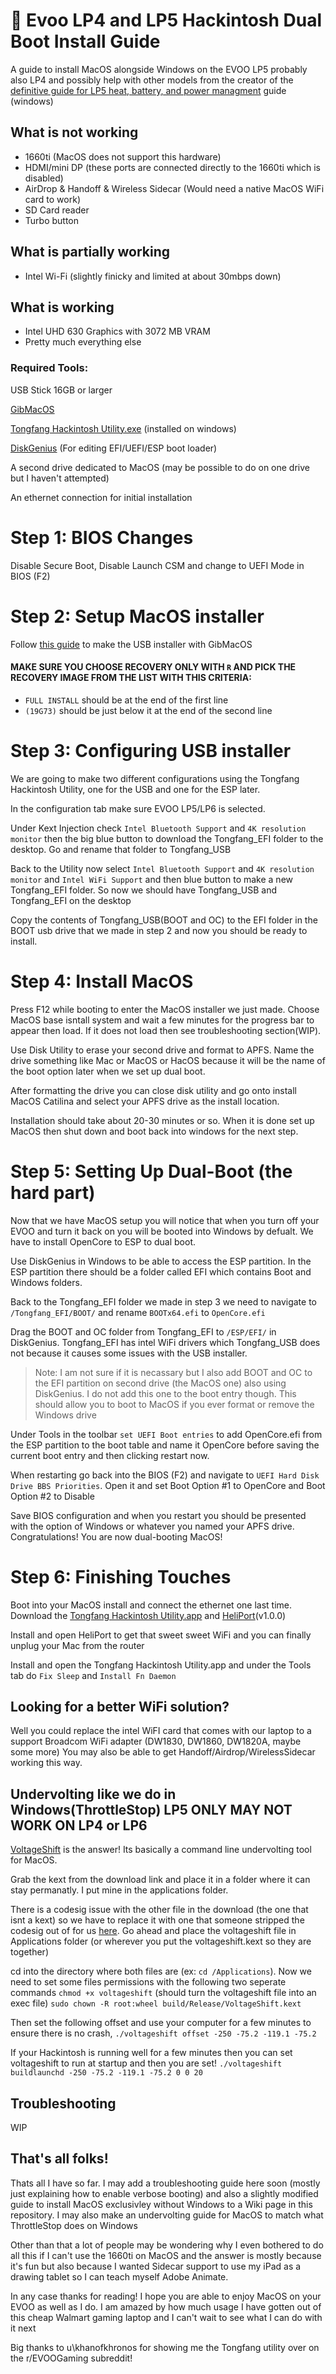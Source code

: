 #  Evoo LP4 and LP5 Hackintosh Dual Boot Install Guide
A guide to install MacOS alongside Windows on the EVOO LP5 probably also LP4 and possibly help with other models from the creator of the [definitive guide for LP5 heat, battery, and power managment](https://www.reddit.com/r/EVOOGaming/comments/gomcd2/the_definitive_guide_for_lp5_heat_battery_and/?utm_source=share&utm_medium=web2x&context=3) guide (windows)

## What is not working

- 1660ti (MacOS does not support this hardware)
- HDMI/mini DP (these ports are connected directly to the 1660ti which is disabled)
- AirDrop & Handoff & Wireless Sidecar (Would need a native MacOS WiFi card to work)
- SD Card reader
- Turbo button

## What is partially working

- Intel Wi-Fi (slightly finicky and limited at about 30mbps down)

## What is working

- Intel UHD 630 Graphics with 3072 MB VRAM
- Pretty much everything else


### Required Tools:

USB Stick 16GB or larger

[GibMacOS](https://github.com/corpnewt/gibMacOS)

[Tongfang Hackintosh Utility.exe](https://github.com/kirainmoe/project-starbeat/releases) (installed on windows)

[DiskGenius](https://www.diskgenius.com/download.php) (For editing EFI/UEFI/ESP boot loader)

A second drive dedicated to MacOS (may be possible to do on one drive but I haven't attempted)

An ethernet connection for initial installation

# Step 1: BIOS Changes

 Disable Secure Boot, Disable Launch CSM and change to UEFI Mode in BIOS (F2)

# Step 2: Setup MacOS installer
  
  Follow [this guide](https://khronokernel.github.io/Opencore-Vanilla-Laptop-Guide/installer-guide/winblows-install.html) to make the USB installer with GibMacOS
  
  #### MAKE SURE YOU CHOOSE RECOVERY ONLY WITH `R` AND PICK THE RECOVERY IMAGE FROM THE LIST WITH THIS CRITERIA:
  - `FULL INSTALL` should be at the end of the first line
  - `(19G73)` should be just below it at the end of the second line 
 
 
 # Step 3: Configuring USB installer
 
 We are going to make two different configurations using the Tongfang Hackintosh Utility, one for the USB and one for the ESP later. 
 
 In the configuration tab make sure EVOO LP5/LP6 is selected.
 
 Under Kext Injection check `Intel Bluetooth Support` and `4K resolution monitor` then the big blue button to download the Tongfang_EFI folder to the desktop. Go and rename that folder to Tongfang_USB
 
 Back to the Utility now select `Intel Bluetooth Support` and `4K resolution monitor` and `Intel WiFi Support` and then blue button to make a new Tongfang_EFI folder. So now we should have Tongfang_USB and Tongfang_EFI on the desktop
 
 Copy the contents of Tongfang_USB(BOOT and OC) to the EFI folder in the BOOT usb drive that we made in step 2 and now you should be ready to install.
 
 # Step 4: Install MacOS
 
 Press F12 while booting to enter the MacOS installer we just made. Choose MacOS base isntall system and wait a few minutes for the progress bar to appear then load. If it does not load then see troubleshooting section(WIP).
 
 Use Disk Utility to erase your second drive and format to APFS. Name the drive something like Mac or MacOS or HacOS because it will be the name of the boot option later when we set up dual boot.
 
 After formatting the drive you can close disk utility and go onto install MacOS Catilina and select your APFS drive as the install location.
 
 Installation should take about 20-30 minutes or so. When it is done set up MacOS then shut down and boot back into windows for the next step.
 
 
 # Step 5: Setting Up Dual-Boot (the hard part)
 
 Now that we have MacOS setup you will notice that when you turn off your EVOO and turn it back on you will be booted into Windows by defualt. We have to install OpenCore to ESP to dual boot.
 
 Use DiskGenius in Windows to be able to access the ESP partition. In the ESP partition there should be a folder called EFI which contains Boot and Windows folders.
 
 Back to the Tongfang_EFI folder we made in step 3 we need to navigate to `/Tongfang_EFI/BOOT/` and rename `BOOTx64.efi` to `OpenCore.efi`
 
 Drag the BOOT and OC folder from Tongfang_EFI to `/ESP/EFI/` in DiskGenius. Tongfang_EFI has intel WiFi drivers which Tongfang_USB does not because it causes some issues with the USB installer. 
 > Note: I am not sure if it is necassary but I also add BOOT and OC to the EFI partition on second drive (the MacOS one) also using DiskGenius. I do not add this one to the boot entry though. This should allow you to boot to MacOS if you ever format or remove the Windows drive
 
 Under Tools in the toolbar `set UEFI Boot entries` to add OpenCore.efi from the ESP partition to the boot table and name it OpenCore before saving the current boot entry and then clicking restart now.
 
 When restarting go back into the BIOS (F2) and navigate to `UEFI Hard Disk Drive BBS Priorities`. Open it and set Boot Option #1 to OpenCore and Boot Option #2 to Disable
 
 Save BIOS configuration and when you restart you should be presented with the option of Windows or whatever you named your APFS drive. Congratulations! You are now dual-booting MacOS!
 
 # Step 6: Finishing Touches 

Boot into your MacOS install and connect the ethernet one last time. Download the [Tongfang Hackintosh Utility.app](https://github.com/kirainmoe/project-starbeat/releases) and [HeliPort](https://github.com/OpenIntelWireless/HeliPort/releases)(v1.0.0)

Install and open HeliPort to get that sweet sweet WiFi and you can finally unplug your Mac from the router

Install and open the Tongfang Hackintosh Utility.app and under the Tools tab do `Fix Sleep` and `Install Fn Daemon`



## Looking for a better WiFi solution?

Well you could replace the intel WiFI card that comes with our laptop to a support Broadcom WiFi adapter (DW1830, DW1860, DW1820A, maybe some more) You may also be able to get Handoff/Airdrop/WirelessSidecar working this way.

## Undervolting like we do in Windows(ThrottleStop) LP5 ONLY MAY NOT WORK ON LP4 or LP6

[VoltageShift](https://sitechprog.blogspot.com/2017/06/voltageshift.html) is the answer! Its basically a command line undervolting tool for MacOS. 

Grab the kext from the download link and place it in a folder where it can stay permanatly. I put mine in the applications folder.

There is a codesig issue with the other file in the download (the one that isnt a kext) so we have to replace it with one that someone stripped the codesig out of for us [here](https://disk.yandex.com/d/l2cxoKNB8KgVVg). Go ahead and place the voltageshift file in Applications folder (or wherever you put the voltageshift.kext so they are together)

cd into the directory where both files are (ex: `cd /Applications`). Now we need to set some files permissions with the following two seperate commands
`chmod +x voltageshift` (should turn the voltageshift file into an exec file)
`sudo chown -R root:wheel build/Release/VoltageShift.kext`

Then set the following offset and use your computer for a few minutes to ensure there is no crash,
`./voltageshift offset -250 -75.2 -119.1 -75.2`

If your Hackintosh is running well for a few minutes then you can set voltageshift to run at startup and then you are set!
`./voltageshift buildlaunchd -250 -75.2 -119.1 -75.2 0 0 20`

## Troubleshooting
WIP

## That's all folks!

Thats all I have so far. I may add a troubleshooting guide here soon (mostly just explaining how to enable verbose booting) and also a slightly modified guide to install MacOS exclusivley without Windows to a Wiki page in this repository. I may also make an undervolting guide for MacOS to match what ThrottleStop does on Windows

Other than that a lot of people may be wondering why I even bothered to do all this if I can't use the 1660ti on MacOS and the answer is mostly because it's fun but also because I wanted Sidecar support to use my iPad as a drawing tablet so I can teach myself Adobe Animate.

In any case thanks for reading! I hope you are able to enjoy MacOS on your EVOO as well as I do. I am amazed by how much usage I have gotten out of this cheap Walmart gaming laptop and I can't wait to see what I can do with it next

Big thanks to u\khanofkhronos for showing me the Tongfang utility over on the r/EVOOGaming subreddit!

 
 
 
 
 
  
  
